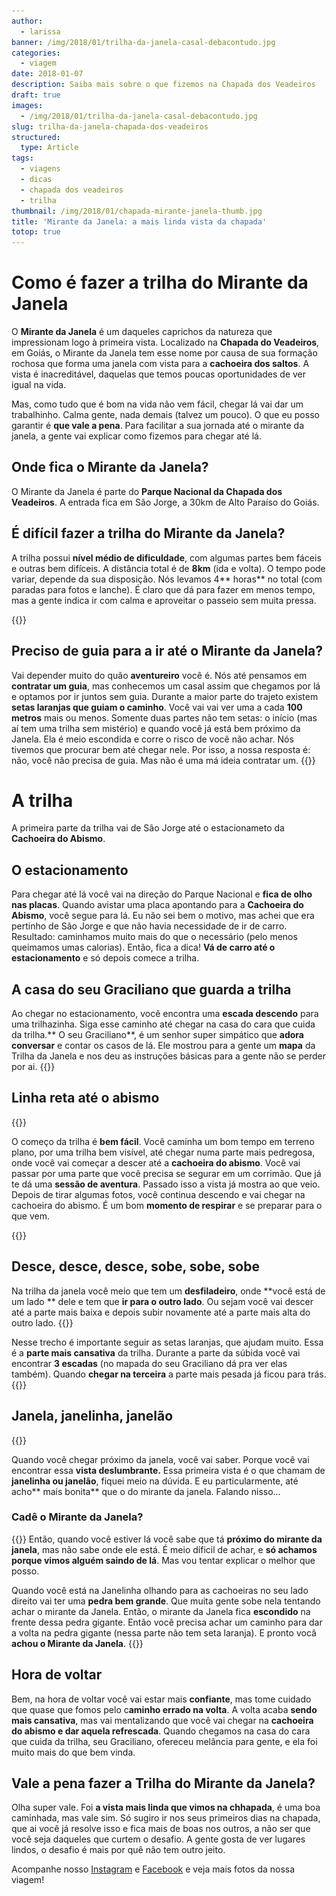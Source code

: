```yaml
---
author:
  - larissa
banner: /img/2018/01/trilha-da-janela-casal-debacontudo.jpg
categories:
  - viagem
date: 2018-01-07
description: Saiba mais sobre o que fizemos na Chapada dos Veadeiros
draft: true
images:
  - /img/2018/01/trilha-da-janela-casal-debacontudo.jpg
slug: trilha-da-janela-chapada-dos-veadeiros
structured:
  type: Article
tags:
  - viagens
  - dicas
  - chapada dos veadeiros
  - trilha
thumbnail: /img/2018/01/chapada-mirante-janela-thumb.jpg
title: 'Mirante da Janela: a mais linda vista da chapada'
totop: true
---
```


# Como é fazer a trilha do Mirante da Janela

O **Mirante da Janela** é um daqueles caprichos da natureza que impressionam logo à primeira vista. Localizado na **Chapada do Veadeiros**, em Goiás, o Mirante da Janela tem esse nome por causa de sua formação rochosa que forma uma janela com vista para a **cachoeira dos saltos**. A vista é inacreditável, daquelas que temos poucas oportunidades de ver igual na vida.

Mas, como tudo que é bom na vida não vem fácil, chegar lá vai dar um trabalhinho. Calma gente, nada demais (talvez um pouco). O que eu posso garantir é **que vale a pena**. Para facilitar a sua jornada até o mirante da janela, a gente vai explicar como fizemos para chegar até lá.

## Onde fica o Mirante da Janela?

O Mirante da Janela é parte do **Parque Nacional da Chapada dos Veadeiros**. A entrada fica em São Jorge, a 30km de Alto Paraíso do Goiás.

## É difícil fazer a trilha do Mirante da Janela?

A trilha possui **nível médio de dificuldade**, com algumas partes bem fáceis e outras bem difíceis. A distância total é de **8km** (ida e volta). O tempo pode variar, depende da sua disposição. Nós levamos 4** horas** no total (com paradas para fotos e lanche). É claro que dá para fazer em menos tempo, mas a gente indica ir com calma e aproveitar o passeio sem muita pressa.

{{<img-full src="/img/2018/01/trilha-da-janela-vista.jpg" alt="Casal De Bacon Tudo - Mirante da Janela"  height="800" width="1280" title="">}}

## Preciso de guia para a ir até o Mirante da Janela?

Vai depender muito do quão **aventureiro** você é. Nós até pensamos em **contratar um guia**, mas conhecemos um casal assim que chegamos por lá e optamos por ir juntos sem guia. Durante a maior parte do trajeto existem **setas laranjas que guiam o caminho**. Você vai vai ver uma a cada **100 metros** mais ou menos. Somente duas partes não tem setas: o início (mas aí tem uma trilha sem mistério) e quando você já está bem próximo da Janela. Ela é meio escondida e corre o risco de você não achar. Nós tivemos que procurar bem até chegar nele. Por isso, a nossa resposta é: não, você não precisa de guia. Mas não é uma má ideia contratar um.
{{<img-full src="/img/2018/01/trilha-da-janela-seta.jpg" alt="Casal De Bacon Tudo - Mirante da Janela"  height="800" width="1280" title="">}}

# A trilha

A primeira parte da trilha vai de São Jorge até o estacionameto da **Cachoeira do Abismo**.

## O estacionamento

Para chegar até lá você vai na direção do Parque Nacional e **fica de olho nas placas**. Quando avistar uma placa apontando para a **Cachoeira do Abismo**, você segue para lá. Eu não sei bem o motivo, mas achei que era pertinho de São Jorge e que não havia necessidade de ir de carro. Resultado: caminhamos muito mais do que o necessário (pelo menos queimamos umas calorias). Então, fica a dica! **Vá de carro até o estacionamento** e só depois comece a trilha.

## A casa do seu Graciliano que guarda a trilha

Ao chegar no estacionamento, você encontra uma **escada descendo** para uma trilhazinha. Siga esse caminho até chegar na casa do cara que cuida da trilha.** O seu Graciliano**, é um senhor super simpático que **adora conversar** e contar os casos de lá.
Ele mostrou para a gente um **mapa** da Trilha da Janela e nos deu as instruções básicas para a gente não se perder por ai.
{{<img-full src="/img/2018/01/trilha-da-janela-mapa.jpg" alt="Casal De Bacon Tudo - Mirante da Janela"  height="800" width="1280" title="">}}

## Linha reta até o abismo

{{<img-full src="/img/2018/01/trilha-da-janela-vista-1.jpg" alt="Casal De Bacon Tudo - Mirante da Janela"  height="800" width="1280" title="">}}

O começo da trilha é **bem fácil**. Você caminha um bom tempo em terreno plano, por uma trilha bem visível, até chegar numa parte mais pedregosa, onde você vai começar a descer até a **cachoeira do abismo**. Você vai passar por uma parte que você precisa se segurar em um corrimão. Que já te dá uma **sessão de aventura**. Passado isso a vista já mostra ao que veio. Depois de tirar algumas fotos, você continua descendo e vai chegar na cachoeira do abismo. É um bom **momento de respirar** e se preparar para o que vem.

{{<img-full src="/img/2018/01/trilha-da-janela-vista-3.jpg" alt="Casal De Bacon Tudo - Mirante da Janela"  height="800" width="1280" title="">}}

## Desce, desce, desce, sobe, sobe, sobe

Na trilha da janela você meio que tem um **desfiladeiro**, onde **você está de um lado ** dele e tem que **ir para o outro lado**. Ou sejam você vai descer até a parte mais baixa e depois subir novamente até a parte mais alta do outro lado.
{{<img-full src="/img/2018/01/trilha-da-janela-descendo.jpg" alt="Casal De Bacon Tudo - Mirante da Janela"  height="800" width="1280" title="Descendo, bem de boa">}}

Nesse trecho é importante seguir as setas laranjas, que ajudam muito.
Essa é a **parte mais cansativa** da trilha. Durante a parte da súbida você vai encontrar **3 escadas** (no mapada do seu Graciliano dá pra ver elas também).
Quando **chegar na terceira** a parte mais pesada já ficou para trás.
{{<img-full src="/img/2018/01/trilha-da-janela-subindo.jpg" alt="Casal De Bacon Tudo - Mirante da Janela"  height="800" width="1280" title="Subindo, nem tão de boa">}}

## Janela, janelinha, janelão

{{<img-full src="/img/2018/01/trilha-da-janela-casal.jpg" alt="Casal De Bacon Tudo - Mirante da Janela"  height="800" width="1280" title="">}}

Quando você chegar próximo da janela, você vai saber. Porque você vai encontrar essa **vista deslumbrante.** Essa primeira vista é o que chamam de **janelinha ou janelão**, fiquei meio na dúvida. E eu particularmente, até acho** mais bonita** que o do mirante da janela. Falando nisso...

### Cadê o Mirante da Janela?

{{<img-full src="/img/2018/01/trilha-da-janela-felipe.jpg" alt="Casal De Bacon Tudo - Mirante da Janela"  height="800" width="1280" title="">}}
Então, quando você estiver lá você sabe que tá **próximo do mirante da janela**, mas não sabe onde ele está. É meio díficil de achar, e **só achamos porque vimos alguém saindo de lá**. Mas vou tentar explicar o melhor que posso.

Quando você está na Janelinha olhando para as cachoeiras no seu lado direito vai ter uma **pedra bem grande**. Que muita gente sobe nela tentando achar o mirante da Janela.
Então, o mirante da Janela fica **escondido** na frente dessa pedra gigante. Então você precisa achar um caminho para dar a volta na pedra gigante (nessa parte não tem seta laranja). E pronto vocâ **achou o Mirante da Janela**.
{{<img-full src="/img/2018/01/trilha-da-janela-mirante.jpg" alt="Casal De Bacon Tudo - Mirante da Janela"  width="1024" height="1280" title="">}}

## Hora de voltar

Bem, na hora de voltar você vai estar mais **confiante**, mas tome cuidado que quase que fomos pelo c**aminho errado na volta**.
A volta acaba **sendo mais cansativa**, mas vai mentalizando que você vai chegar na **cachoeira do abismo e dar aquela refrescada**.
Quando chegamos na casa do cara que cuida da trilha, seu Graciliano, ofereceu melância para gente, e ela foi muito mais do que bem vinda.

## Vale a pena fazer a Trilha do Mirante da Janela?

Olha super vale. Foi **a vista mais linda que vimos na chhapada**, é uma boa caminhada, mas vale sim. Só sugiro ir nos seus primeiros dias na chapada, que ai você já resolve isso e fica mais de boas nos outros, a não ser que você seja daqueles que curtem o desafio. A gente gosta de ver lugares lindos, o desafio é mais por quê não tem outro jeito.

Acompanhe nosso [Instagram](https://www.instagram.com/casaldebacontudo/) e [Facebook](https://www.facebook.com/debacontudo) e veja mais fotos da nossa viagem!
